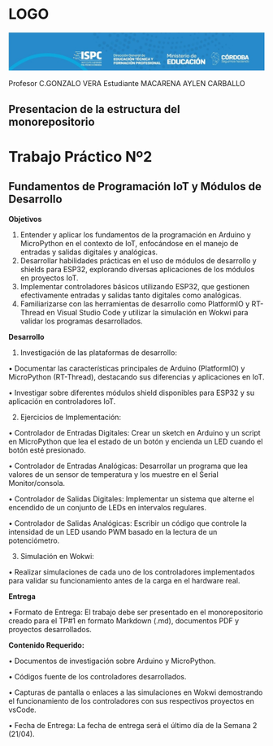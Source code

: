 # LOGO
  ![alt text](LOGO.jpg)

Profesor C.GONZALO VERA
Estudiante MACARENA AYLEN CARBALLO
## Presentacion de la estructura del monorepositorio

# Trabajo Práctico Nº2  

## **Fundamentos de Programación IoT y Módulos de Desarrollo**  

**Objetivos**

1. Entender y aplicar los fundamentos de la programación en Arduino y MicroPython en el contexto de IoT, enfocándose en el manejo de entradas y salidas digitales y analógicas.
2. Desarrollar habilidades prácticas en el uso de módulos de desarrollo y shields para ESP32, explorando diversas aplicaciones de los módulos en proyectos IoT.
3. Implementar controladores básicos utilizando ESP32, que gestionen efectivamente entradas y salidas tanto digitales como analógicas.  
4. Familiarizarse con las herramientas de desarrollo como PlatformIO y RT-Thread en Visual Studio Code y utilizar la simulación en Wokwi para validar los programas desarrollados.  

**Desarrollo**  

1. Investigación de las plataformas de desarrollo:  

• Documentar las características principales de Arduino (PlatformIO) y MicroPython (RT-Thread), destacando sus diferencias y aplicaciones en IoT.  

• Investigar sobre diferentes módulos shield disponibles para ESP32 y su aplicación en controladores IoT. 

2. Ejercicios de Implementación:  

• Controlador de Entradas Digitales: Crear un sketch en Arduino y un script en MicroPython que lea el estado de un botón y encienda un LED cuando el botón esté presionado.  

• Controlador de Entradas Analógicas: Desarrollar un programa que lea valores de un sensor de temperatura y los muestre en el Serial Monitor/consola.  

• Controlador de Salidas Digitales: Implementar un sistema que alterne el encendido de un conjunto de LEDs en intervalos regulares.  

• Controlador de Salidas Analógicas: Escribir un código que controle la intensidad de un LED usando PWM basado en la lectura de un potenciómetro. 


3. Simulación en Wokwi:    

• Realizar simulaciones de cada uno de los controladores implementados para validar su funcionamiento antes de la carga en el hardware real. 


**Entrega**   

• Formato de Entrega: El trabajo debe ser presentado en el monorepositorio creado para el TP#1 en formato Markdown (.md), documentos PDF y proyectos desarrollados. 

**Contenido Requerido:**  

• Documentos de investigación sobre Arduino y MicroPython.  

• Códigos fuente de los controladores desarrollados.  

• Capturas de pantalla o enlaces a las simulaciones en Wokwi demostrando el funcionamiento de los controladores con sus respectivos proyectos en vsCode.   

• Fecha de Entrega: La fecha de entrega será el último día de la Semana 2 (21/04).